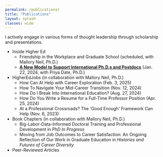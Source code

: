```yaml
---
permalink: /publications/
title: "Publications"
layout: splash
classes: wide
---
```


I actively engage in various forms of thought leadership through scholarship and presentations. 
- Inside Higher Ed
  - Friendship in the Workplace and Graduate School (scheduled, with Mallory Neil, Ph.D.)
  - [**A New Model to Support International Ph.D.s and Postdocs**](https://www.insidehighered.com/opinion/career-advice/carpe-careers/2024/01/22/new-model-support-international-phds-and-postdocs) (Jan. 22, 2024, with Priya Date, Ph.D.)
- HigherEdJobs (in collaboration with Mallory Neil, Ph.D.)
  - How Can AI Help with Career Exploration (Feb. 3, 2025)
  - How To Navigate Your Mid-Career Transition (Nov. 12, 2024)
  - How Do I Break Into International Education? (Aug. 27, 2024)
  - How Do You Write a Resume for a Full-Time Professor Position (Apr. 25, 2024)
  - At a Professional Crossroads? The 'Good Enough' Framework Can Help (Nov. 6, 2023)
- Book Chapters (in collaboration with Mallory Neil, Ph.D.)
  - Big-Labor-Data-Informed Doctoral Training and Professional Development in _PhD In Progress_
  - Moving from Job Outcomes to Career Satisfaction: An Ongoing Reflection of Our Work in Graduate Education  in _Histories and Futures of Career Diversity_
- Peer-Reviewed Articles
